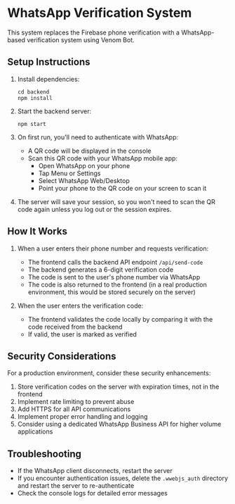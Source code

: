 # WhatsApp Verification System

This system replaces the Firebase phone verification with a WhatsApp-based verification system using Venom Bot.

## Setup Instructions

1. Install dependencies:
   ```
   cd backend
   npm install
   ```

2. Start the backend server:
   ```
   npm start
   ```

3. On first run, you'll need to authenticate with WhatsApp:
   - A QR code will be displayed in the console
   - Scan this QR code with your WhatsApp mobile app:
     - Open WhatsApp on your phone
     - Tap Menu or Settings
     - Select WhatsApp Web/Desktop
     - Point your phone to the QR code on your screen to scan it

4. The server will save your session, so you won't need to scan the QR code again unless you log out or the session expires.

## How It Works

1. When a user enters their phone number and requests verification:
   - The frontend calls the backend API endpoint `/api/send-code`
   - The backend generates a 6-digit verification code
   - The code is sent to the user's phone number via WhatsApp
   - The code is also returned to the frontend (in a real production environment, this would be stored securely on the server)

2. When the user enters the verification code:
   - The frontend validates the code locally by comparing it with the code received from the backend
   - If valid, the user is marked as verified

## Security Considerations

For a production environment, consider these security enhancements:

1. Store verification codes on the server with expiration times, not in the frontend
2. Implement rate limiting to prevent abuse
3. Add HTTPS for all API communications
4. Implement proper error handling and logging
5. Consider using a dedicated WhatsApp Business API for higher volume applications

## Troubleshooting

- If the WhatsApp client disconnects, restart the server
- If you encounter authentication issues, delete the `.wwebjs_auth` directory and restart the server to re-authenticate
- Check the console logs for detailed error messages